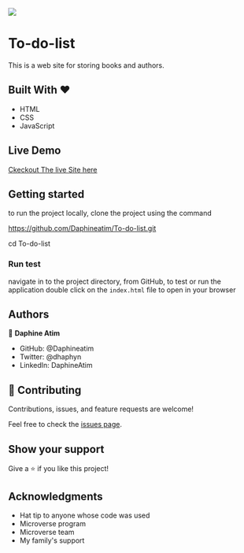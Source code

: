 ![](https://img.shields.io/badge/Microverse-blueviolet)

# To-do-list

This is a web site for storing books and authors.

## Built With &hearts;

- HTML
- CSS
- JavaScript

## Live Demo

[Ckeckout The live Site here]()

## Getting started

to run the project locally, clone the project using the command

https://github.com/Daphineatim/To-do-list.git

cd To-do-list

### Run test

navigate in to the project directory, from GitHub,
to test or run the application double click on the `index.html` file to open in your browser

## Authors

👤 **Daphine Atim**

- GitHub: @Daphineatim
- Twitter: @dhaphyn
- LinkedIn: DaphineAtim

## 🤝 Contributing

Contributions, issues, and feature requests are welcome!

Feel free to check the [issues page](https://github.com/Daphineatim/To-do-list/issues).

## Show your support

Give a ⭐️ if you like this project!

## Acknowledgments

- Hat tip to anyone whose code was used
- Microverse program
- Microverse team
- My family's support
